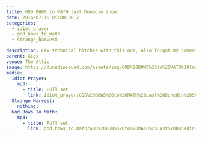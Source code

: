 ```yaml
---
title: GOD BOWS to MATH last Dunedin show
date: 2016-07-16 05:00:00 Z
categories:
  - idiot_prayer
  - god_bows_to_math
  - strange_harvest

description: Few technical hitches with this one, also forgot my camera. Quality suffers.
parent: Gigs
venue: The Attic
image: https://dunedinsound.com/assets/img/GOD%20BOWS%20to%20MATH%20last%20Dunedin%20show/cover.jpg
media:
  Idiot Prayer:
    mp3:
      - title: Full set
        link: idiot_prayer/GOD%20BOWS%20to%20MATH%20Last%20Dunedin%20Show%20-%20Idiot%20Prayer.mp3
  Strange Harvest:
    nothing:
  God Bows To Math:
    mp3:
      - title: Full set
        link: god_bows_to_math/GOD%20BOWS%20to%20MATH%20Last%20Dunedin%20Show%20-%20God%20Bows%20To%20Math.mp3
---
```


